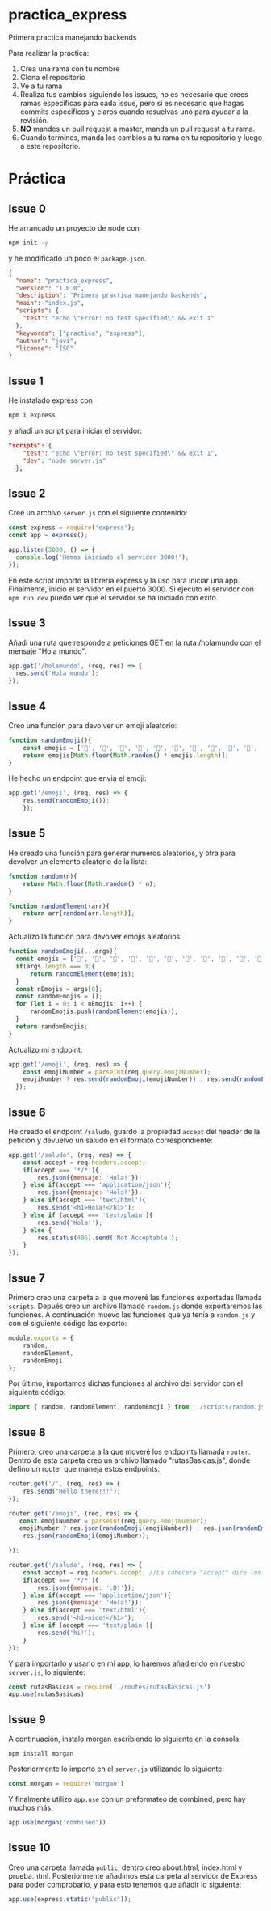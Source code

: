 # practica_express
Primera practica manejando backends

Para realizar la practica:

1. Crea una rama con tu nombre
2. Clona el repositorio
3. Ve a tu rama
4. Realiza tus cambios siguiendo los issues, no es necesario que crees ramas especificas para cada issue, pero si es necesario que hagas commits especificos y claros cuando resuelvas uno para ayudar a la revisión.
5. **NO** mandes un pull request a master, manda un pull request a tu rama.
6. Cuando termines, manda los cambios a tu rama en tu repositorio y luego a este repositorio.

# Práctica

## Issue 0

He arrancado un proyecto de node con

```bash
npm init -y
```

 y he modificado un poco el `package.json`.

```json
{
  "name": "practica_express",
  "version": "1.0.0",
  "description": "Primera practica manejando backends",
  "main": "index.js",
  "scripts": {
    "test": "echo \"Error: no test specified\" && exit 1"
  },
  "keywords": ["practica", "express"],
  "author": "javi",
  "license": "ISC"
}
```

## Issue 1

He instalado express con 

```bash
npm i express
```

 y añadí un script para iniciar el servidor:

```json
"scripts": {
    "test": "echo \"Error: no test specified\" && exit 1",
    "dev": "node server.js"
  },
```

## Issue 2

Creé un archivo `server.js` con el siguiente contenido:

```JavaScript
const express = require('express');
const app = express();

app.listen(3000, () => {
  console.log('Hemos iniciado el servidor 3000!');
});
```

En este script importo la libreria express y la uso para iniciar una app. Finalmente, inicio el servidor en el puerto 3000.
Si ejecuto el servidor con `npm run dev` puedo ver que el servidor se ha iniciado con éxito.

## Issue 3

Añadí una ruta que responde a peticiones GET en la ruta /holamundo con el mensaje "Hola mundo".

```JavaScript
app.get('/holamundo', (req, res) => {
  res.send('Hola mundo');
});
```

## Issue 4

Creo una función para devolver un emoji aleatorio:

```JavaScript
function randomEmoji(){
    const emojis = ['🍇', '🍈', '🍉', '🍊', '🍋', '🍌', '🍍', '🍎', '🍏', '🍐', '🍑', '🍒', '🍓', '🥝', '🍅', '🥥', '🥑', '🍆', '🥔', '🥕']
    return emojis[Math.floor(Math.random() * emojis.length)];
}
```

He hecho un endpoint que envia el emoji:

```JavaScript
app.get('/emoji', (req, res) => {
    res.send(randomEmoji());
    });
```

## Issue 5

He creado una función para generar numeros aleatorios, y otra para devolver un elemento aleatorio de la lista:

```JavaScript
function random(n){
    return Math.floor(Math.random() * n);
}

function randomElement(arr){
    return arr[random(arr.length)];
}
```

Actualizo la función para devolver emojis aleatorios:

```JavaScript
function randomEmoji(...args){
  const emojis = ['🍇', '🍈', '🍉', '🍊', '🍋', '🍌', '🍍', '🍎', '🍏', '🍐', '🍑', '🍒', '🍓', '🥝', '🍅', '🥥', '🥑', '🍆', '🥔', '🥕']
  if(args.length === 0){
      return randomElement(emojis);
  }
  const nEmojis = args[0];
  const randomEmojis = [];
  for (let i = 0; i < nEmojis; i++) {
      randomEmojis.push(randomElement(emojis));
  }
  return randomEmojis;
}
```

Actualizo mi endpoint:

```JavaScript
app.get('/emoji', (req, res) => {
    const emojiNumber = parseInt(req.query.emojiNumber);
    emojiNumber ? res.send(randomEmoji(emojiNumber)) : res.send(randomEmoji());
  });
```

## Issue 6

He creado el endpoint `/saludo`, guardo la propiedad `accept` del header de la petición y devuelvo un saludo en el formato correspondiente:

```JavaScript
app.get('/saludo', (req, res) => {
    const accept = req.headers.accept;
    if(accept === '*/*'){
        res.json({mensaje: 'Hola!'});
    } else if(accept === 'application/json'){
        res.json({mensaje: 'Hola!'});
    } else if(accept === 'text/html'){
        res.send('<h1>Hola!</h1>');
    } else if (accept === 'text/plain'){
        res.send('Hola!');
    } else {
        res.status(406).send('Not Acceptable');
    }
});
```

## Issue 7

Primero creo una carpeta a la que moveré las funciones exportadas llamada `scripts`.
Depués creo un archivo llamado `random.js` donde exportaremos las funciones.
A continuación muevo las funciones que ya tenía a `random.js` y con el siguiente código las exporto:

```JavaScript
module.exports = {
    random,
    randomElement,
    randomEmoji
};
```

Por último, importamos dichas funciones al archivo del servidor con el siguiente código:

```JavaScript
import { random, randomElement, randomEmoji } from './scripts/random.js';
```

## Issue 8

Primero, creo una carpeta a la que moveré los endpoints llamada `router`.
Dentro de esta carpeta creo un archivo llamado "rutasBasicas.js", donde defino un router que maneja estos endpoints.

```JavaScript
router.get('/', (req, res) => {
    res.send("Hello there!!!");
});

router.get('/emoji', (req, res) => {
   const emojiNumber = parseInt(req.query.emojiNumber);
   emojiNumber ? res.json(randomEmoji(emojiNumber)) : res.json(randomEmoji(1))
    res.json(randomEmoji(emojiNumber));

});

router.get('/saludo', (req, res) => {
    const accept = req.headers.accept; //La cabecera "accept" dice los tipos de contenido que el cliente puede procesar.
    if(accept === '*/*'){
        res.json({mensaje: ':D!'});
    } else if(accept === 'application/json'){
        res.json({mensaje: 'Hola!'});
    } else if(accept === 'text/html'){
        res.send('<h1>nice!</h1>');
    } else if (accept === 'text/plain'){
        res.send('hi!');
    } 
});
```

Y para importarlo y usarlo en mi app, lo haremos añadiendo en nuestro `server.js`, lo siguiente:

```JavaScript
const rutasBasicas = require('./routes/rutasBasicas.js')
app.use(rutasBasicas)
```

## Issue 9

A continuación, instalo morgan escribiendo lo siguiente en la consola:

```
npm install morgan
```

Posteriormente lo importo en el `server.js` utilizando lo siguiente:

```JavaScript
const morgan = require('morgan')
```

Y finalmente utilizo `app.use` con un preformateo de combined, pero hay muchos más.

```JavaScript
app.use(morgan('combined'))
```

## Issue 10

Creo una carpeta llamada `public`, dentro creo about.html, index.html y prueba.html. Posteriormente añadimos esta carpeta al servidor de Express para poder comprobarlo, y para esto tenemos que añadir lo siguiente:

```JavaScript
app.use(express.static("public"));
```